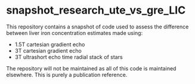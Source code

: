 # snapshot_research_ute_vs_gre_LIC
This repository contains a snapshot of code used to assess the difference between liver iron concentration estimates made using:
 * 1.5T cartesian gradient echo
 * 3T cartesian gradient echo
 * 3T ultrashort echo time radial stack of stars
 
The repository will not be maintained as all of this code is maintained elsewhere.  This is purely a publication reference.

